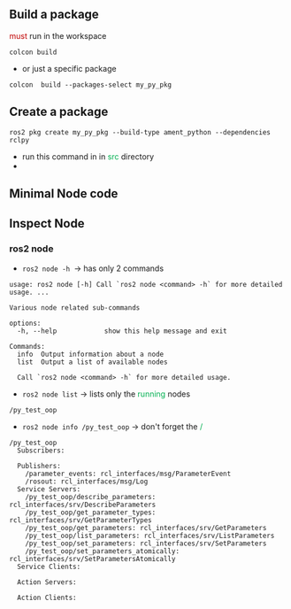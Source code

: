 ## Build a package
<font color="#c00000">must</font> run in the workspace
```
colcon build 
```
- or just a specific package
```
colcon  build --packages-select my_py_pkg
```

## Create a package

```
ros2 pkg create my_py_pkg --build-type ament_python --dependencies rclpy
```
- run this command in in <font color="#00b050">src</font> directory
- 
## Minimal Node code

## Inspect Node
### ros2 node
- `ros2 node -h `-> has only 2 commands 
```
usage: ros2 node [-h] Call `ros2 node <command> -h` for more detailed usage. ...

Various node related sub-commands

options:
  -h, --help            show this help message and exit

Commands:
  info  Output information about a node
  list  Output a list of available nodes

  Call `ros2 node <command> -h` for more detailed usage.
```
- `ros2 node list` -> lists only the <font color="#00b050">running</font> nodes
```
/py_test_oop
```
- `ros2 node info /py_test_oop` -> don't forget the <font color="#00b050">/</font> 
```
/py_test_oop
  Subscribers:

  Publishers:
    /parameter_events: rcl_interfaces/msg/ParameterEvent
    /rosout: rcl_interfaces/msg/Log
  Service Servers:
    /py_test_oop/describe_parameters: rcl_interfaces/srv/DescribeParameters
    /py_test_oop/get_parameter_types: rcl_interfaces/srv/GetParameterTypes
    /py_test_oop/get_parameters: rcl_interfaces/srv/GetParameters
    /py_test_oop/list_parameters: rcl_interfaces/srv/ListParameters
    /py_test_oop/set_parameters: rcl_interfaces/srv/SetParameters
    /py_test_oop/set_parameters_atomically: rcl_interfaces/srv/SetParametersAtomically
  Service Clients:

  Action Servers:

  Action Clients:

```
